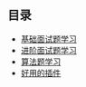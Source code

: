 ## 目录

 - [基础面试题学习](./%E5%9F%BA%E7%A1%80%E9%9D%A2%E8%AF%95%E9%A2%98%E5%AD%A6%E4%B9%A0.md)
 - [进阶面试题学习](./%E8%BF%9B%E9%98%B6%E9%9D%A2%E8%AF%95%E9%A2%98%E5%AD%A6%E4%B9%A0.md)
 - [算法题学习](./%E7%AE%97%E6%B3%95%E9%A2%98%E5%AD%A6%E4%B9%A0.md)
 - [好用的插件](./%E5%A5%BD%E7%94%A8%E7%9A%84%E6%8F%92%E4%BB%B6.md)
